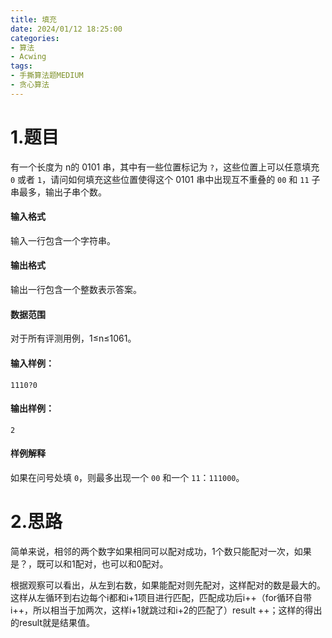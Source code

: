 ```yaml
---
title: 填充
date: 2024/01/12 18:25:00
categories:
- 算法
- Acwing
tags:
- 手撕算法题MEDIUM
- 贪心算法
---
```


# 1.题目

有一个长度为 n的 0101 串，其中有一些位置标记为 `?`，这些位置上可以任意填充 `0` 或者 `1`，请问如何填充这些位置使得这个 0101 串中出现互不重叠的 `00` 和 `11` 子串最多，输出子串个数。

<!--more-->

#### 输入格式

输入一行包含一个字符串。

#### 输出格式

输出一行包含一个整数表示答案。

#### 数据范围

对于所有评测用例，1≤n≤1061。

#### 输入样例：

```
1110?0
```

#### 输出样例：

```
2
```

#### 样例解释

如果在问号处填 `0`，则最多出现一个 `00` 和一个 `11`：`111000`。

# 2.思路

简单来说，相邻的两个数字如果相同可以配对成功，1个数只能配对一次，如果是？，既可以和1配对，也可以和0配对。

根据观察可以看出，从左到右数，如果能配对则先配对，这样配对的数是最大的。这样从左循环到右边每个i都和i+1项目进行匹配，匹配成功后i++（for循环自带i++，所以相当于加两次，这样i+1就跳过和i+2的匹配了）result ++；这样的得出的result就是结果值。